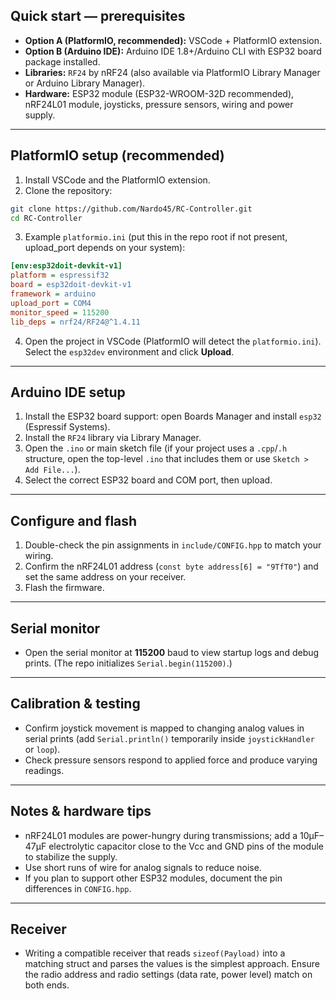 ## Quick start — prerequisites

- **Option A (PlatformIO, recommended):** VSCode + PlatformIO extension.
- **Option B (Arduino IDE):** Arduino IDE 1.8+/Arduino CLI with ESP32 board package installed.
- **Libraries:** `RF24` by nRF24 (also available via PlatformIO Library Manager or Arduino Library Manager).
- **Hardware:** ESP32 module (ESP32-WROOM-32D recommended), nRF24L01 module, joysticks, pressure sensors, wiring and power supply.

---

## PlatformIO setup (recommended)

1. Install VSCode and the PlatformIO extension.
2. Clone the repository:

```bash
git clone https://github.com/Nardo45/RC-Controller.git
cd RC-Controller
```

3. Example `platformio.ini` (put this in the repo root if not present, upload\_port depends on your system):

```ini
[env:esp32doit-devkit-v1]
platform = espressif32
board = esp32doit-devkit-v1
framework = arduino
upload_port = COM4
monitor_speed = 115200
lib_deps = nrf24/RF24@^1.4.11
```

4. Open the project in VSCode (PlatformIO will detect the `platformio.ini`). Select the `esp32dev` environment and click **Upload**.

---

## Arduino IDE setup

1. Install the ESP32 board support: open Boards Manager and install `esp32` (Espressif Systems).
2. Install the `RF24` library via Library Manager.
3. Open the `.ino` or main sketch file (if your project uses a `.cpp`/`.h` structure, open the top-level `.ino` that includes them or use `Sketch > Add File...`).
4. Select the correct ESP32 board and COM port, then upload.

---

## Configure and flash

1. Double-check the pin assignments in `include/CONFIG.hpp` to match your wiring.
2. Confirm the nRF24L01 address (`const byte address[6] = "9TfT0"`) and set the same address on your receiver.
3. Flash the firmware.

---

## Serial monitor

- Open the serial monitor at **115200** baud to view startup logs and debug prints. (The repo initializes `Serial.begin(115200)`.)

---

## Calibration & testing

- Confirm joystick movement is mapped to changing analog values in serial prints (add `Serial.println()` temporarily inside `joystickHandler` or `loop`).
- Check pressure sensors respond to applied force and produce varying readings.

---

## Notes & hardware tips

- nRF24L01 modules are power-hungry during transmissions; add a 10µF–47µF electrolytic capacitor close to the Vcc and GND pins of the module to stabilize the supply.
- Use short runs of wire for analog signals to reduce noise.
- If you plan to support other ESP32 modules, document the pin differences in `CONFIG.hpp`.

---

## Receiver

- Writing a compatible receiver that reads `sizeof(Payload)` into a matching struct and parses the values is the simplest approach. Ensure the radio address and radio settings (data rate, power level) match on both ends.
